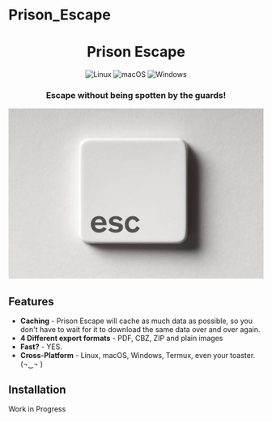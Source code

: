 # Prison_Escape


<h1 align="center">
<strong>Prison Escape</strong>
</h1>

<p align="center">
    <img alt="Linux" src="https://img.shields.io/badge/Linux-FCC624?style=for-the-badge&logo=linux&logoColor=black">
    <img alt="macOS" src="https://img.shields.io/badge/mac%20os-000000?style=for-the-badge&logo=macos&logoColor=F0F0F0">
    <img alt="Windows" src="https://img.shields.io/badge/Windows-0078D6?style=for-the-badge&logo=windows&logoColor=white">
</p>

<h3 align="center">
    <!-- The most advanced CLI manga downloader in the entire universe! -->
    Escape without being spotten by the guards!
</h3>

<p align="center">
<!--     <img alt="Mangal 4 TUI" src="assets/tui.gif"> -->
    <img alt="Escape" src="images/esc.jpg" width="600">
</p>

## Features

- __Caching__ - Prison Escape will cache as much data as possible, so you don't have to wait for it to download the same data over and over again. 
- __4 Different export formats__ - PDF, CBZ, ZIP and plain images
- __Fast?__ - YES.
- __Cross-Platform__ - Linux, macOS, Windows, Termux, even your toaster. (¬‿¬ )

## Installation

Work in Progress
